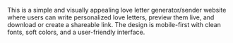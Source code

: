 This is a simple and visually appealing love letter generator/sender website where users can write personalized love letters, preview them live, and download  or create a shareable link. The design is mobile-first with clean fonts, soft colors, and a user-friendly interface.
